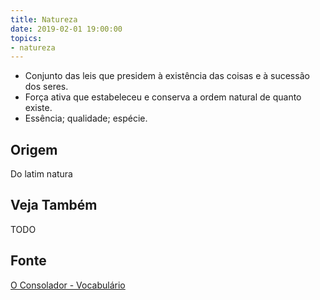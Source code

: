 ```yaml
---
title: Natureza
date: 2019-02-01 19:00:00
topics:
- natureza
---
```


* Conjunto das leis que presidem à existência das coisas e à sucessão dos seres.
* Força ativa que estabeleceu e conserva a ordem natural de quanto existe.
* Essência; qualidade; espécie.

## Origem
Do latim natura

## Veja Também
TODO

## Fonte
[O Consolador - Vocabulário](http://www.oconsolador.com.br/linkfixo/vocabulario/principal.html)

